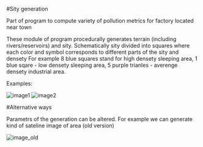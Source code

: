 #Sity generation

Part of program to compute variety of pollution metrics  for factory located near town

These module of program procedurally generates terrain (including rivers/reservoirs) and sity.
Schematically sity divided into squares where each color and symbol corresponds to different parts of the sity and densety
For example 8 blue squares stand for high densety sleeping area, 1 blue sqare - low densety sleeping area, 5 purple trianles - averenge densety industrial area.

Examples:

![image1](https://sun9-29.userapi.com/c849224/v849224028/ba6d8/jvdc-pY9-FM.jpg)
![image2](https://sun9-25.userapi.com/c849224/v849224028/ba6c8/dqXH5buL8ho.jpg)

#Alternative ways

Parametrs of the generation can be altered. For example we can generate kind of sateline image of area (old version)

![image_old](https://sun9-56.userapi.com/c850228/v850228320/4406a/ktBA7F2nLWs.jpg)
